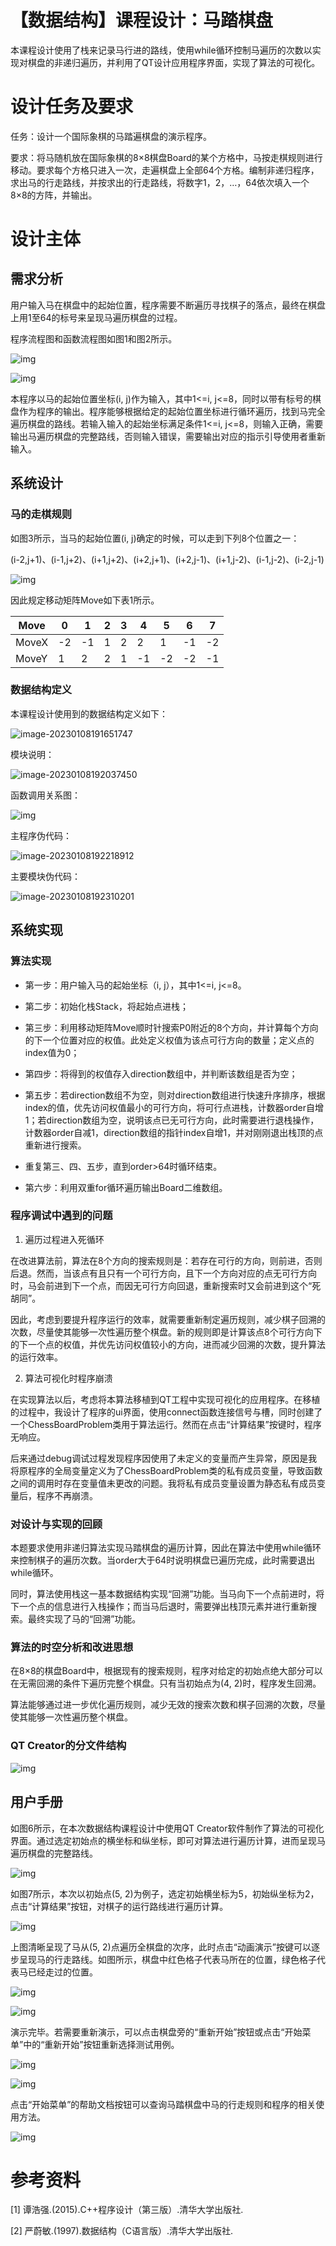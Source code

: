 # 【数据结构】课程设计：马踏棋盘

本课程设计使用了栈来记录马行进的路线，使用while循环控制马遍历的次数以实现对棋盘的非递归遍历，并利用了QT设计应用程序界面，实现了算法的可视化。

# 设计任务及要求

任务：设计一个国际象棋的马踏遍棋盘的演示程序。

要求：将马随机放在国际象棋的8×8棋盘Board的某个方格中，马按走棋规则进行移动。要求每个方格只进入一次，走遍棋盘上全部64个方格。编制非递归程序，求出马的行走路线，并按求出的行走路线，将数字1，2，…，64依次填入一个8×8的方阵，并输出。

# 设计主体

## 需求分析

用户输入马在棋盘中的起始位置，程序需要不断遍历寻找棋子的落点，最终在棋盘上用1至64的标号来呈现马遍历棋盘的过程。

程序流程图和函数流程图如图1和图2所示。

![img](file:///D:\重要文件\Temp\ksohtml24352\wps1.jpg)

![img](file:///D:\重要文件\Temp\ksohtml24352\wps2.jpg)

本程序以马的起始位置坐标(i, j)作为输入，其中1<=i, j<=8，同时以带有标号的棋盘作为程序的输出。程序能够根据给定的起始位置坐标进行循环遍历，找到马完全遍历棋盘的路线。若输入输入的起始坐标满足条件1<=i, j<=8，则输入正确，需要输出马遍历棋盘的完整路线，否则输入错误，需要输出对应的指示引导使用者重新输入。



## 系统设计

### 马的走棋规则

如图3所示，当马的起始位置(i, j)确定的时候，可以走到下列8个位置之一：

(i-2,j+1)、(i-1,j+2)、(i+1,j+2)、(i+2,j+1)、(i+2,j-1)、(i+1,j-2)、(i-1,j-2)、(i-2,j-1)

![img](file:///D:\重要文件\Temp\ksohtml24352\wps3.jpg)

因此规定移动矩阵Move如下表1所示。

| Move  | 0    | 1    | 2    | 3    | 4    | 5    | 6    | 7    |
| ----- | ---- | ---- | ---- | ---- | ---- | ---- | ---- | ---- |
| MoveX | -2   | -1   | 1    | 2    | 2    | 1    | -1   | -2   |
| MoveY | 1    | 2    | 2    | 1    | -1   | -2   | -2   | -1   |

### 数据结构定义

本课程设计使用到的数据结构定义如下：

![image-20230108191651747](C:\Users\Keikei\AppData\Roaming\Typora\typora-user-images\image-20230108191651747.png)

模块说明：

![image-20230108192037450](C:\Users\Keikei\AppData\Roaming\Typora\typora-user-images\image-20230108192037450.png)

函数调用关系图：

![img](file:///D:\重要文件\Temp\ksohtml24352\wps4.jpg)

主程序伪代码：

![image-20230108192218912](C:\Users\Keikei\AppData\Roaming\Typora\typora-user-images\image-20230108192218912.png)

主要模块伪代码：

![image-20230108192310201](C:\Users\Keikei\AppData\Roaming\Typora\typora-user-images\image-20230108192310201.png)



## 系统实现

### 算法实现

* 第一步：用户输入马的起始坐标（i, j），其中1<=i, j<=8。

* 第二步：初始化栈Stack，将起始点进栈；

* 第三步：利用移动矩阵Move顺时针搜索P0附近的8个方向，并计算每个方向的下一个位置对应的权值。此处定义权值为该点可行方向的数量；定义点的index值为0；

* 第四步：将得到的权值存入direction数组中，并判断该数组是否为空；

* 第五步：若direction数组不为空，则对direction数组进行快速升序排序，根据index的值，优先访问权值最小的可行方向，将可行点进栈，计数器order自增1；若direction数组为空，说明该点已无可行方向，此时需要进行退栈操作，计数器order自减1，direction数组的指针index自增1，并对刚刚退出栈顶的点重新进行搜索。

* 重复第三、四、五步，直到order>64时循环结束。

* 第六步：利用双重for循环遍历输出Board二维数组。



### 程序调试中遇到的问题

1.  遍历过程进入死循环

在改进算法前，算法在8个方向的搜索规则是：若存在可行的方向，则前进，否则后退。然而，当该点有且只有一个可行方向，且下一个方向对应的点无可行方向时，马会前进到下一个点，而因无可行方向回退，重新搜索时又会前进到这个“死胡同”。

因此，考虑到要提升程序运行的效率，就需要重新制定遍历规则，减少棋子回溯的次数，尽量使其能够一次性遍历整个棋盘。新的规则即是计算该点8个可行方向下的下一个点的权值，并优先访问权值较小的方向，进而减少回溯的次数，提升算法的运行效率。

2. 算法可视化时程序崩溃

在实现算法以后，考虑将本算法移植到QT工程中实现可视化的应用程序。在移植的过程中，我设计了程序的ui界面，使用connect函数连接信号与槽，同时创建了一个ChessBoardProblem类用于算法运行。然而在点击“计算结果”按键时，程序无响应。

后来通过debug调试过程发现程序因使用了未定义的变量而产生异常，原因是我将原程序的全局变量定义为了ChessBoardProblem类的私有成员变量，导致函数之间的调用时存在变量值未更改的问题。我将私有成员变量设置为静态私有成员变量后，程序不再崩溃。

### 对设计与实现的回顾

本题要求使用非递归算法实现马踏棋盘的遍历计算，因此在算法中使用while循环来控制棋子的遍历次数。当order大于64时说明棋盘已遍历完成，此时需要退出while循环。

同时，算法使用栈这一基本数据结构实现“回溯”功能。当马向下一个点前进时，将下一个点的信息进行入栈操作；而当马后退时，需要弹出栈顶元素并进行重新搜索。最终实现了马的“回溯”功能。

### 算法的时空分析和改进思想

在8×8的棋盘Board中，根据现有的搜索规则，程序对给定的初始点绝大部分可以在无需回溯的条件下遍历完整个棋盘。只有当初始点为(4, 2)时，程序发生回溯。

算法能够通过进一步优化遍历规则，减少无效的搜索次数和棋子回溯的次数，尽量使其能够一次性遍历整个棋盘。

### QT Creator的分文件结构

![img](file:///D:\重要文件\Temp\ksohtml24352\wps5.jpg)

## 用户手册

如图6所示，在本次数据结构课程设计中使用QT Creator软件制作了算法的可视化界面。通过选定初始点的横坐标和纵坐标，即可对算法进行遍历计算，进而呈现马遍历棋盘的完整路线。

![img](file:///D:\重要文件\Temp\ksohtml24352\wps6.jpg)

如图7所示，本次以初始点(5, 2)为例子，选定初始横坐标为5，初始纵坐标为2，点击“计算结果”按钮，对棋子的运行路线进行遍历计算。

![img](file:///D:\重要文件\Temp\ksohtml24352\wps7.jpg)

上图清晰呈现了马从(5, 2)点遍历全棋盘的次序，此时点击“动画演示”按键可以逐步呈现马的行走路线。如图所示，棋盘中红色格子代表马所在的位置，绿色格子代表马已经走过的位置。

![img](file:///D:\重要文件\Temp\ksohtml24352\wps8.jpg)

![img](file:///D:\重要文件\Temp\ksohtml24352\wps9.jpg)

演示完毕。若需要重新演示，可以点击棋盘旁的“重新开始”按钮或点击“开始菜单”中的“重新开始”按钮重新选择测试用例。

![img](file:///D:\重要文件\Temp\ksohtml24352\wps10.jpg)

![img](file:///D:\重要文件\Temp\ksohtml24352\wps11.jpg)

点击“开始菜单”的帮助文档按钮可以查询马踏棋盘中马的行走规则和程序的相关使用方法。

![img](file:///D:\重要文件\Temp\ksohtml24352\wps12.jpg)

# **参考资料**

[1] 谭浩强.(2015).C++程序设计（第三版）.清华大学出版社.

[2] 严蔚敏.(1997).数据结构（C语言版）.清华大学出版社.
